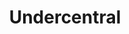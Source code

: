 ---
title: 'Undercentral'
symbol_image: 'symbols/kr/58.svg'
weight: 58
card: true
card_color: 'bg-symbol-red'
---